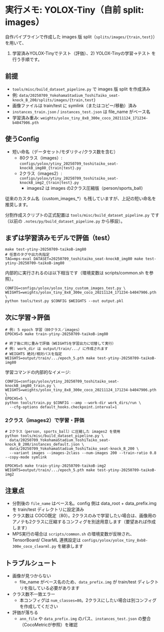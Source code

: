 # 実行メモ: YOLOX-Tiny（自前 split: images）

自作パイプラインで作成した images 版 split（`splits/images/{train,test}`）を用いて、
1) 学習済みYOLOX-Tinyでテスト（評価）、2) YOLOX-Tinyの学習→テスト を行う手順です。

## 前提
 - `tools/misc/build_dataset_pipeline.py` で images 版 split を作成済み
  - 例: `data/20250709_YokohamaStadium_ToshiTaiko_seat-knock_B_200/splits/images/{train,test}`
  - 画像ファイルは train/test に symlink（またはコピー/移動）済み
  - `instances_train.json` / `instances_test.json` は file_name がベース名
- 学習済み重み: `weights/yolox_tiny_8x8_300e_coco_20211124_171234-b4047906.pth`

## 使うConfig
- 短い命名（データセット/モダリティ/クラス数を含む）
  - 80クラス（images）: `configs/yolox/ytiny_20250709_toshitaiko_seat-knockB_img80_{train|test}.py`
  - 2クラス（images2）: `configs/yolox/ytiny_20250709_toshitaiko_seat-knockB_img2_{train|test}.py`
    - images2 は images の2クラス圧縮版（person/sports_ball）

従来のカスタム名（custom_images_*）も残していますが、上記の短い命名を推奨します。

分割作成スクリプトの正式配置は `tools/misc/build_dataset_pipeline.py` です（以前の `.notes/py/build_dataset_pipeline.py` から移設）。

## まずは学習済みモデルで評価（test）
```
make test-ytiny-20250709-taikoB-img80
# 任意のタグや出力先指定
TAG=mps-eval DATASET=20250709_toshitaiko_seat-knockB_img80 make test-ytiny-20250709-taikoB-img80
```

内部的に実行されるのは以下相当です（環境変数は scripts/common.sh を参照）。
```
CONFIG=configs/yolox/yolox_tiny_custom_images_test.py \
WEIGHTS=weights/yolox_tiny_8x8_300e_coco_20211124_171234-b4047906.pth \
python tools/test.py $CONFIG $WEIGHTS --out output.pkl
```

## 次に学習→評価
```
# 例: 5 epoch 学習（80クラス／images）
EPOCHS=5 make train-ytiny-20250709-taikoB-img80

# 終了後に同じ重みで評価（WEIGHTSを学習出力に切替して実行）
# 例: work_dir は output/train/.../ に作成されます
# WEIGHTS 絶対/相対パスを指定
WEIGHTS=output/train/.../epoch_5.pth make test-ytiny-20250709-taikoB-img80
```

学習コマンドの内部的なイメージ:
```
CONFIG=configs/yolox/ytiny_20250709_toshitaiko_seat-knockB_img80_train.py \
WEIGHTS=weights/yolox_tiny_8x8_300e_coco_20211124_171234-b4047906.pth \
EPOCHS=5 \
python tools/train.py $CONFIG --amp --work-dir work_dirs/run \
  --cfg-options default_hooks.checkpoint.interval=1
```

### 2クラス（images2）で学習・評価
```
# 2クラス（person, sports_ball）に圧縮した images2 を使用
python tools/misc/build_dataset_pipeline.py \
  data/20250709_YokohamaStadium_ToshiTaiko_seat-knock_B_200/instances_default.json \
  data/20250709_YokohamaStadium_ToshiTaiko_seat-knock_B_200 \
  --variant images --images-2class --num-images 200 --train-ratio 0.8 --copy-mode symlink

EPOCHS=5 make train-ytiny-20250709-taikoB-img2
WEIGHTS=output/train/.../epoch_5.pth make test-ytiny-20250709-taikoB-img2
```

## 注意点
- 分割後の `file_name` はベース名。config 側は data_root + data_prefix.img を train/test ディレクトリに設定済み
- クラス数は COCO既定（80）。2クラスのみで学習したい場合は、画像用のアノテも2クラスに圧縮するコンフィグを別途用意します（要望あれば作成します）
- MPS実行の場合は `scripts/common.sh` の環境変数が反映され、TensorBoard/ ClearML 連携設定は `configs/yolox/yolox_tiny_8xb8-300e_coco_clearml.py` を継承します

## トラブルシュート
- 画像が見つからない
  - file_name がベース名のため、`data_prefix.img` が train/test ディレクトリを指している必要があります
- クラス数不一致エラー
  - 本コンフィグは `num_classes=80`。2クラスにしたい場合は別コンフィグを作成してください
- 評価が落ちる
  - `ann_file` や `data_prefix.img` のパス、`instances_test.json` の整合（CocoMetricが参照）を確認
